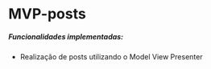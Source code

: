 # MVP-posts

##### Funcionalidades implementadas:

- Realização de posts utilizando o Model View Presenter

